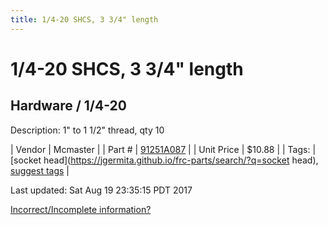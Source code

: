 ```yaml
---
title: 1/4-20 SHCS, 3 3/4" length
---
```


# 1/4-20 SHCS, 3 3/4" length
## Hardware / 1/4-20
Description: 	1" to 1 1/2" thread, qty 10 

| Vendor | Mcmaster | 
| Part # | [91251A087](https://www.mcmaster.com/#91251A087) | 
| Unit Price | $10.88 | 
| Tags: | [socket head](https://jgermita.github.io/frc-parts/search/?q=socket head), [suggest tags](https://docs.google.com/forms/d/e/1FAIpQLSeWyY8v3RgOty-MyWmh9U0iivNYN_molChYyS-0U-o-kOAv_g/viewform) | 

Last updated: Sat Aug 19 23:35:15 PDT 2017

 [Incorrect/Incomplete information?](https://docs.google.com/forms/d/e/1FAIpQLSeWyY8v3RgOty-MyWmh9U0iivNYN_molChYyS-0U-o-kOAv_g/viewform)